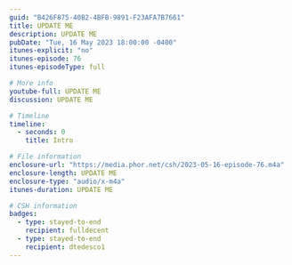 ```yaml
---
guid: "B426F875-40B2-4BFB-9891-F23AFA7B7661"
title: UPDATE ME
description: UPDATE ME
pubDate: "Tue, 16 May 2023 18:00:00 -0400"
itunes-explicit: "no"
itunes-episode: 76
itunes-episodeType: full

# More info
youtube-full: UPDATE ME
discussion: UPDATE ME

# Timeline
timeline:
  - seconds: 0
    title: Intro

# File information
enclosure-url: "https://media.phor.net/csh/2023-05-16-episode-76.m4a"
enclosure-length: UPDATE ME
enclosure-type: "audio/x-m4a"
itunes-duration: UPDATE ME

# CSH information
badges:
  - type: stayed-to-end
    recipient: fulldecent
  - type: stayed-to-end
    recipient: dtedesco1
---
```


<!--

episode-file-name: 2023-05-16-episode-76
title: '''What is money?'''
description: '''In this episode, we explored key concepts such as what is a token,
  what is an NFT, what is money and how a coat check works. These elements will help
  understand the design behind blockchain systems. We differentiated between ERC-20/bitcoin
  and ERC-721/NFT, and how they relate to conventional money and coat check systems.
  Get ready for the next week''s workshop!'''
youtube-full: https://youtu.be/ALfqkDXFX0w
discussion: https://twitter.com/fulldecent/status/1658690030704160769
timeline:
- seconds: 40
  title: Welcome
- seconds: 43
  title: What is money?
- seconds: 143
  title: How does a coat check work?
- seconds: 179
  title: "Blockchain\u2014what is ERC-20/Bitcoin, what is ERC-721/NFT"
- seconds: 295
  title: Prepared for next week's workshop
- seconds: 420
  title: Thank you for staying to the VERY END of the show
badges:
- type: stayed-to-end
  recipient: dtedesco1
- type: stayed-to-end
  recipient: Legend
- type: stayed-to-end
  recipient: '037'
- type: stayed-to-end
  recipient: missvikii
- type: stayed-to-end
  recipient: anereseth
- type: stayed-to-end
  recipient: retromort
- type: stayed-to-end
  recipient: t012n4d0
- type: stayed-to-end
  recipient: su9liminal
- type: stayed-to-end
  recipient: Lockey374
- type: stayed-to-end
  recipient: 33807VF2
- type: stayed-to-end
  recipient: 1LunaM
- type: stayed-to-end
  recipient: madr00t
- type: stayed-to-end
  recipient: yodude38
- type: stayed-to-end
  recipient: digidot


-->
